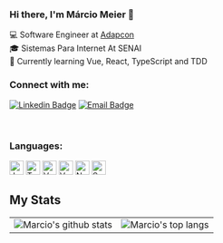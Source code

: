 ### Hi there, I'm Márcio Meier 👋

💻 Software Engineer at [Adapcon](https://github.com/adapcon-team/)<br>
🎓 Sistemas Para Internet At SENAI<br>
🌱 Currently learning Vue, React, TypeScript and TDD<br>

### Connect with me:

[![Linkedin Badge](https://img.shields.io/badge/-LinkedIn-blue?style=flat-square&logo=Linkedin&logoColor=white&link=https://www.linkedin.com/in/márcio-meier-6328aa152/?locale=en_US)](https://www.linkedin.com/in/márcio-meier-6328aa152/?locale=en_US)
[![Email Badge](https://img.shields.io/badge/-Gmail-EEE?style=flat-square&logo=Gmail&link=marciohmeier97@gmail.com)](mailto:marciohmeier97@gmail.com)

<br>

### Languages:
[]()
<img src="https://img.shields.io/badge/JavaScript-2E2F30?logo=javascript&logoColor=F7DF1E" alt="JavaScript logo" title="JavaScript" height="25" />
<img src="https://img.shields.io/badge/TypeScript-2E2F30?logo=typescript&logoColor=3178C6" alt="TypeScript logo" title="TypeScript" height="25" />
<img src="https://img.shields.io/badge/Vue.js-2E2F30?logo=vue.js&logoColor=4FC08D" alt="Vue.js logo" title="Vue.js" height="25" />
<img src="https://img.shields.io/badge/React-2E2F30?logo=react&logoColor=61dafb" alt="Vue.js logo" title="Vue.js" height="25" />
<img src="https://img.shields.io/badge/Node.js-2E2F30?logo=node.js&logoColor=339933" alt="Node.js logo" title="Node.js" height="25" />
<img src="https://img.shields.io/badge/Serverless-2E2F30?logo=serverless" alt="Serverless logo" title="Serverless" height="25" />

## My Stats

|||
|---|---|
|![Marcio's github stats](https://github-readme-stats.vercel.app/api?username=marciomeier&count_private=true&show_icons=true&custom_title=Github%20Status&theme=dracula)|![Marcio's top langs](https://github-readme-stats.vercel.app/api/top-langs/?username=marciomeier&layout=compact&hide_border=true)